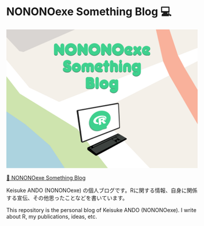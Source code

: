 # NONONOexe Something Blog :computer:

![NONONOexe Something Blog](images/nononoexe-something-blog.png)

[:link: NONONOexe Something Blog](https://nononoexe.github.io/blog)

Keisuke ANDO (NONONOexe) の個人ブログです。Rに関する情報、自身に関係する宣伝、その他思ったことなどを書いています。

This repository is the personal blog of Keisuke ANDO (NONONOexe). I write about R, my publications, ideas, etc.
